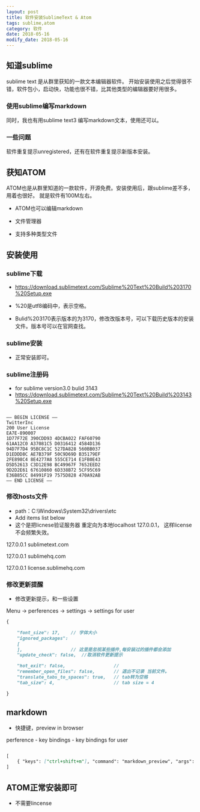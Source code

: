 ```yaml
---
layout: post
title: 软件安装SublimeText & Atom
tags: sublime,atom
category: 软件
date: 2018-05-16
modify_date: 2018-05-16
---
```


## 知道sublime
sublime text 是从群里获知的一款文本编辑器软件。 开始安装使用之后觉得很不错，软件包小，启动快，功能也很不错，比其他类型的编辑器要好用很多。

### 使用sublime编写markdown
同时，我也有用sublime text3 编写markdown文本，使用还可以。

### 一些问题

软件重复提示unregistered，还有在软件重复提示新版本安装。

## 获知ATOM

ATOM也是从群里知道的一款软件，开源免费。安装使用后，跟sublime差不多，用着也很好。 就是软件有100M左右。

- ATOM也可以编辑markdown

- 文件管理器

- 支持多种类型文件




## 安装使用

### sublime下载

- https://download.sublimetext.com/Sublime%20Text%20Build%203170%20Setup.exe

- %20是utf8编码中，表示空格。

- Bulid%203170表示版本的为3170，修改改版本号，可以下载历史版本的安装文件。版本号可以在官网查找。

### sublime安装

- 正常安装即可。

### sublime注册码

- for sublime version3.0 bulid 3143
- https://download.sublimetext.com/Sublime%20Text%20Build%203143%20Setup.exe

```text

—– BEGIN LICENSE —–
TwitterInc
200 User License
EA7E-890007
1D77F72E 390CDD93 4DCBA022 FAF60790
61AA12C0 A37081C5 D0316412 4584D136
94D7F7D4 95BC8C1C 527DA828 560BB037
D1EDDD8C AE7B379F 50C9D69D B35179EF
2FE898C4 8E4277A8 555CE714 E1FB0E43
D5D52613 C3D12E98 BC49967F 7652EED2
9D2D2E61 67610860 6D338B72 5CF95C69
E36B85CC 84991F19 7575D828 470A92AB
—— END LICENSE ——
```

### 修改hosts文件

- path：C:\Windows\System32\drivers\etc
- Add items list below
- 这个是把licnese验证服务器 重定向为本地localhost 127.0.0.1， 这样license不会频繁失效。

127.0.0.1 sublimetext.com

127.0.0.1 sublimehq.com

127.0.0.1 license.sublimehq.com


### 修改更新提醒

- 修改更新提示，和一些设置

Menu -> perferences -> settings -> settings for user


```markdown
{

    "font_size": 17,    // 字体大小
    "ignored_packages":
    [
    ],                  // 这里是忽视某些插件,每安装过的插件都会添加
    "update_check": false,  //取消软件更新提示

    "hot_exit": false,                  //
    "remember_open_files": false,       // 退出不记录 当前文件。
    "translate_tabs_to_spaces": true,   // tab转为空格
    "tab_size": 4,                      // tab size = 4

}
```


## markdown

- 快捷键，preview in browser

perference - key bindings - key bindings for user

```markdown

[
    { "keys": ["ctrl+shift+m"], "command": "markdown_preview", "args":   {"target": "browser", "parser":"markdown"} }
]

```




## ATOM正常安装即可

- 不需要lincense
